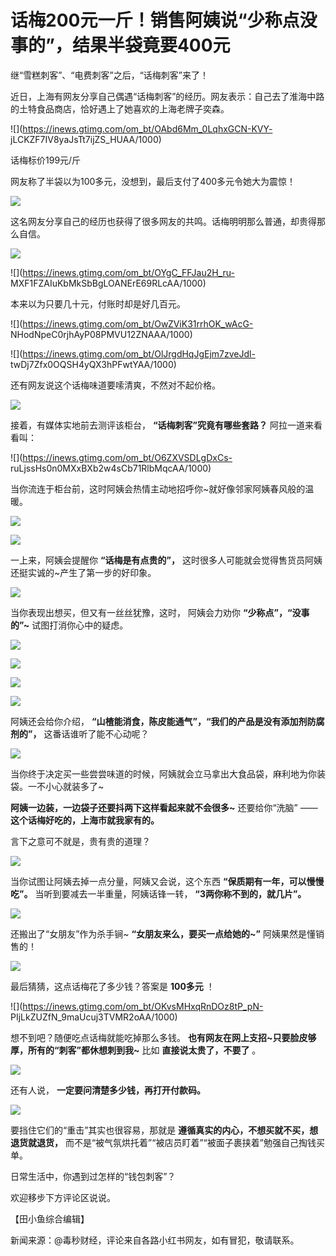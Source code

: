 # 话梅200元一斤！销售阿姨说“少称点没事的”，结果半袋竟要400元

继“雪糕刺客”、“电费刺客”之后，“话梅刺客”来了！

近日，上海有网友分享自己偶遇“话梅刺客”的经历。网友表示：自己去了淮海中路的土特食品商店，恰好遇上了她喜欢的上海老牌子奕森。

![](https://inews.gtimg.com/om_bt/OAbd6Mm_0LqhxGCN-KVY-
jLCKZF7IV8yaJsTt7ijZS_HUAA/1000)

话梅标价199元/斤

网友称了半袋以为100多元，没想到，最后支付了400多元令她大为震惊！

![](https://inews.gtimg.com/om_bt/OoFQoHfjAoI3oX3EtdAIeSni8yBPIKLu_qUj_yuCOnxrYAA/1000)

这名网友分享自己的经历也获得了很多网友的共鸣。话梅明明那么普通，却贵得那么自信。

![](https://inews.gtimg.com/om_bt/OEJpEEpLAKMFxVZ2n7bX7taiz7e5gQ_LxUUZhzMzZ87NMAA/1000)

![](https://inews.gtimg.com/om_bt/OYgC_FFJau2H_ru-
MXF1FZAIuKbMkSbBgLOANErE69RLcAA/1000)

本来以为只要几十元，付账时却是好几百元。

![](https://inews.gtimg.com/om_bt/OwZViK31rrhOK_wAcG-
NHodNpeC0rjhAyP08PMVU12ZNAAA/1000)

![](https://inews.gtimg.com/om_bt/OlJrgdHqJgEjm7zveJdl-
twDj7Zfx0OQSH4yQX3hPFwtYAA/1000)

还有网友说这个话梅味道要嗦清爽，不然对不起价格。

![](https://inews.gtimg.com/om_bt/O3VRsVM0vkNnzbKanLZPffrdcdRBbMYkMAYjx_0qGftTUAA/1000)

接着，有媒体实地前去测评该柜台， **“话梅刺客”究竟有哪些套路？** 阿拉一道来看看叫：

![](https://inews.gtimg.com/om_bt/O6ZXVSDLgDxCs-
ruLjssHs0n0MXxBXb2w4sCb71RlbMqcAA/1000)

当你流连于柜台前，这时阿姨会热情主动地招呼你~就好像邻家阿姨春风般的温暖。

![](https://inews.gtimg.com/om_bt/OJdIBqtuK3JeQMA1ticFpYwox1SP3a394ATJAU8rzYx7UAA/1000)

![](https://inews.gtimg.com/om_bt/ODnbORnTXN8YUyCmYlISQDmLX38CBfh_dBqeyiFnfWxpcAA/1000)

一上来，阿姨会提醒你 **“话梅是有点贵的”，** 这时很多人可能就会觉得售货员阿姨还挺实诚的~产生了第一步的好印象。

![](https://inews.gtimg.com/om_bt/Ol1dZrwp9hKurQCBGrnNxkizoaAdD4-3V8FJboVFA5-3IAA/1000)

当你表现出想买，但又有一丝丝犹豫，这时， 阿姨会力劝你 **“少称点”，“没事的”~** 试图打消你心中的疑虑。

![](https://inews.gtimg.com/om_bt/Ob1vZVukqvIuHs3wtSYaaZ7_-rLW1P5CX3XcNgi-58o7IAA/1000)

![](https://inews.gtimg.com/om_bt/OxI9Pi0ghBSfWG5Qh6qDovKm1KTl9ew_36M2zNHAffrw0AA/1000)

![](https://inews.gtimg.com/om_bt/Oc6W8vEvZsRdRRFQvemwqud8MnsTR98RyUrBQ1xFsmUGwAA/1000)

![](https://inews.gtimg.com/om_bt/OM6JM3iBKdSsngnfFyboecJNZL0OHQPMjQHm8XVh5pX2IAA/1000)

阿姨还会给你介绍， **“山楂能消食，陈皮能通气”，“我们的产品是没有添加剂防腐剂的”，** 这番话谁听了能不心动呢？

![](https://inews.gtimg.com/om_bt/O4NSXVGgeBUBWSEWgWdhHEw7dGp5JmylFhmDze3RR40eMAA/1000)

当你终于决定买一些尝尝味道的时候，阿姨就会立马拿出大食品袋，麻利地为你装袋。一不小心就装多了~

**阿姨一边装，一边袋子还要抖两下这样看起来就不会很多~** 还要给你“洗脑” —— **这个话梅好吃的，上海市就我家有的。**

言下之意可不就是，贵有贵的道理？

![](https://inews.gtimg.com/om_bt/OYpAkHR9YP5EQ8pO6jmCUDB4KW83uhIyjz9Q15D7pzRO4AA/1000)

当你试图让阿姨去掉一点分量，阿姨又会说，这个东西 **“保质期有一年，可以慢慢吃”。** 当听到要减去一半重量，阿姨话锋一转，
**“3两你称不到的，就几片”。**

![](https://inews.gtimg.com/om_bt/OYGwQRsYgrxXO8bYkiPwfkXyIl9LgxaXBQnqzYCYFmQtkAA/1000)

还搬出了“女朋友”作为杀手锏~ **“女朋友来么，要买一点给她的~”** 阿姨果然是懂销售的！

![](https://inews.gtimg.com/om_bt/Oasd2g7yBwZPcJ4Sl91nzJZgUFxtA6J0PK4cQScIKJ9rUAA/1000)

最后猜猜，这点话梅花了多少钱？答案是 **100多元** ！

![](https://inews.gtimg.com/om_bt/OKvsMHxqRnDOz8tP_pN-
PIjLkZUZfN_9maUcuj3TVMR2oAA/1000)

想不到吧？随便吃点话梅就能吃掉那么多钱。 **也有网友在网上支招~只要脸皮够厚，所有的“刺客”都休想刺到我~** 比如 **直接说太贵了，不要了** 。

![](https://inews.gtimg.com/om_bt/OG1Ff1XXzeiHIBJqJUhiXDE3w5TZAhKYp322gOxtjQdOkAA/1000)

还有人说， **一定要问清楚多少钱，再打开付款码。**

![](https://inews.gtimg.com/om_bt/OM1rbKkaoOur1xZ6lDdD32gekO2v5gsxxtyKumv3OwUnoAA/1000)

要挡住它们的“重击”其实也很容易，那就是 **遵循真实的内心，不想买就不买，想退货就退货，**
而不是“被气氛烘托着”“被店员盯着”“被面子裹挟着”勉强自己掏钱买单。

日常生活中，你遇到过怎样的“钱包刺客”？

欢迎移步下方评论区说说。

【田小鱼综合编辑】

新闻来源：@毒秒财经，评论来自各路小红书网友，如有冒犯，敬请联系。

